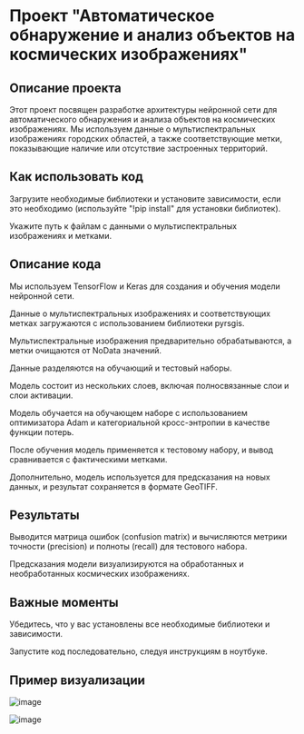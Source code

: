 # Проект "Автоматическое обнаружение и анализ объектов на космических изображениях"
## Описание проекта
Этот проект посвящен разработке архитектуры нейронной сети для автоматического обнаружения и анализа объектов на космических изображениях. Мы используем данные о мультиспектральных изображениях городских областей, а также соответствующие метки, показывающие наличие или отсутствие застроенных территорий.

## Как использовать код
Загрузите необходимые библиотеки и установите зависимости, если это необходимо (используйте "!pip install" для установки библиотек).


Укажите путь к файлам с данными о мультиспектральных изображениях и метками.


## Описание кода
Мы используем TensorFlow и Keras для создания и обучения модели нейронной сети.


Данные о мультиспектральных изображениях и соответствующих метках загружаются с использованием библиотеки pyrsgis.


Мультиспектральные изображения предварительно обрабатываются, а метки очищаются от NoData значений.


Данные разделяются на обучающий и тестовый наборы.


Модель состоит из нескольких слоев, включая полносвязанные слои и слои активации.


Модель обучается на обучающем наборе с использованием оптимизатора Adam и категориальной кросс-энтропии в качестве функции потерь.


После обучения модель применяется к тестовому набору, и вывод сравнивается с фактическими метками.


Дополнительно, модель используется для предсказания на новых данных, и результат сохраняется в формате GeoTIFF.


## Результаты
Выводится матрица ошибок (confusion matrix) и вычисляются метрики точности (precision) и полноты (recall) для тестового набора.

Предсказания модели визуализируются на обработанных и необработанных космических изображениях.

## Важные моменты
Убедитесь, что у вас установлены все необходимые библиотеки и зависимости.


Запустите код последовательно, следуя инструкциям в ноутбуке.


## Пример визуализации

![image](https://github.com/Ludestor/Laba-3/assets/119999440/6a820d7e-797a-482c-9bd8-83f385c060a3)



![image](https://github.com/Ludestor/Laba-3/assets/119999440/ca0f97ed-05b2-4e66-9cd6-d9ff8e87f496)
